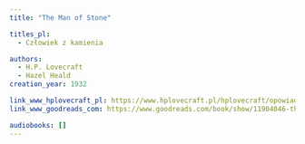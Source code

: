 ```yaml
---
title: "The Man of Stone"

titles_pl:
  - Człowiek z kamienia

authors:
  - H.P. Lovecraft
  - Hazel Heald
creation_year: 1932

link_www_hplovecraft_pl: https://www.hplovecraft.pl/hplovecraft/opowiadania-nowele-powiesci/the-man-of-stone/
link_www_goodreads_com: https://www.goodreads.com/book/show/11904046-the-man-of-stone

audiobooks: []
---
```


